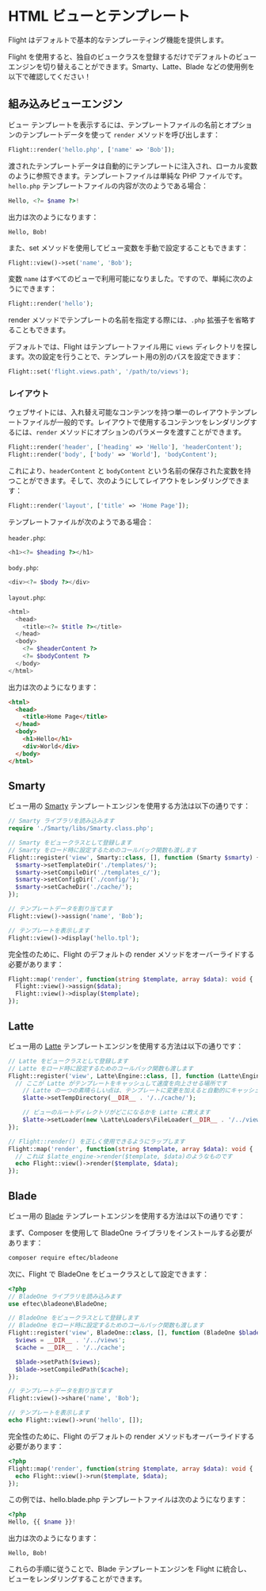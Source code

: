# HTML ビューとテンプレート

Flight はデフォルトで基本的なテンプレーティング機能を提供します。

Flight を使用すると、独自のビュークラスを登録するだけでデフォルトのビューエンジンを切り替えることができます。Smarty、Latte、Blade などの使用例を以下で確認してください！

## 組み込みビューエンジン

ビュー テンプレートを表示するには、テンプレートファイルの名前とオプションのテンプレートデータを使って `render` メソッドを呼び出します：

```php
Flight::render('hello.php', ['name' => 'Bob']);
```

渡されたテンプレートデータは自動的にテンプレートに注入され、ローカル変数のように参照できます。テンプレートファイルは単純な PHP ファイルです。`hello.php` テンプレートファイルの内容が次のようである場合：

```php
Hello, <?= $name ?>!
```

出力は次のようになります：

```text
Hello, Bob!
```

また、set メソッドを使用してビュー変数を手動で設定することもできます：

```php
Flight::view()->set('name', 'Bob');
```

変数 `name` はすべてのビューで利用可能になりました。ですので、単純に次のようにできます：

```php
Flight::render('hello');
```

render メソッドでテンプレートの名前を指定する際には、`.php` 拡張子を省略することもできます。

デフォルトでは、Flight はテンプレートファイル用に `views` ディレクトリを探します。次の設定を行うことで、テンプレート用の別のパスを設定できます：

```php
Flight::set('flight.views.path', '/path/to/views');
```

### レイアウト

ウェブサイトには、入れ替え可能なコンテンツを持つ単一のレイアウトテンプレートファイルが一般的です。レイアウトで使用するコンテンツをレンダリングするには、`render` メソッドにオプションのパラメータを渡すことができます。

```php
Flight::render('header', ['heading' => 'Hello'], 'headerContent');
Flight::render('body', ['body' => 'World'], 'bodyContent');
```

これにより、`headerContent` と `bodyContent` という名前の保存された変数を持つことができます。そして、次のようにしてレイアウトをレンダリングできます：

```php
Flight::render('layout', ['title' => 'Home Page']);
```

テンプレートファイルが次のようである場合：

`header.php`:

```php
<h1><?= $heading ?></h1>
```

`body.php`:

```php
<div><?= $body ?></div>
```

`layout.php`:

```php
<html>
  <head>
    <title><?= $title ?></title>
  </head>
  <body>
    <?= $headerContent ?>
    <?= $bodyContent ?>
  </body>
</html>
```

出力は次のようになります：
```html
<html>
  <head>
    <title>Home Page</title>
  </head>
  <body>
    <h1>Hello</h1>
    <div>World</div>
  </body>
</html>
```

## Smarty

ビュー用の [Smarty](http://www.smarty.net/) テンプレートエンジンを使用する方法は以下の通りです：

```php
// Smarty ライブラリを読み込みます
require './Smarty/libs/Smarty.class.php';

// Smarty をビュークラスとして登録します
// Smarty をロード時に設定するためのコールバック関数も渡します
Flight::register('view', Smarty::class, [], function (Smarty $smarty) {
  $smarty->setTemplateDir('./templates/');
  $smarty->setCompileDir('./templates_c/');
  $smarty->setConfigDir('./config/');
  $smarty->setCacheDir('./cache/');
});

// テンプレートデータを割り当てます
Flight::view()->assign('name', 'Bob');

// テンプレートを表示します
Flight::view()->display('hello.tpl');
```

完全性のために、Flight のデフォルトの render メソッドをオーバーライドする必要があります：

```php
Flight::map('render', function(string $template, array $data): void {
  Flight::view()->assign($data);
  Flight::view()->display($template);
});
```

## Latte

ビュー用の [Latte](https://latte.nette.org/) テンプレートエンジンを使用する方法は以下の通りです：

```php
// Latte をビュークラスとして登録します
// Latte をロード時に設定するためのコールバック関数も渡します
Flight::register('view', Latte\Engine::class, [], function (Latte\Engine $latte) {
  // ここが Latte がテンプレートをキャッシュして速度を向上させる場所です
	// Latte の一つの素晴らしい点は、テンプレートに変更を加えると自動的にキャッシュを更新することです！
	$latte->setTempDirectory(__DIR__ . '/../cache/');

	// ビューのルートディレクトリがどこになるかを Latte に教えます
	$latte->setLoader(new \Latte\Loaders\FileLoader(__DIR__ . '/../views/'));
});

// Flight::render() を正しく使用できるようにラップします
Flight::map('render', function(string $template, array $data): void {
  // これは $latte_engine->render($template, $data)のようなものです
  echo Flight::view()->render($template, $data);
});
```

## Blade

ビュー用の [Blade](https://laravel.com/docs/8.x/blade) テンプレートエンジンを使用する方法は以下の通りです：

まず、Composer を使用して BladeOne ライブラリをインストールする必要があります：

```bash
composer require eftec/bladeone
```

次に、Flight で BladeOne をビュークラスとして設定できます：

```php
<?php
// BladeOne ライブラリを読み込みます
use eftec\bladeone\BladeOne;

// BladeOne をビュークラスとして登録します
// BladeOne をロード時に設定するためのコールバック関数も渡します
Flight::register('view', BladeOne::class, [], function (BladeOne $blade) {
  $views = __DIR__ . '/../views';
  $cache = __DIR__ . '/../cache';

  $blade->setPath($views);
  $blade->setCompiledPath($cache);
});

// テンプレートデータを割り当てます
Flight::view()->share('name', 'Bob');

// テンプレートを表示します
echo Flight::view()->run('hello', []);
```

完全性のために、Flight のデフォルトの render メソッドもオーバーライドする必要があります：

```php
<?php
Flight::map('render', function(string $template, array $data): void {
  echo Flight::view()->run($template, $data);
});
```

この例では、hello.blade.php テンプレートファイルは次のようになります：

```php
<?php
Hello, {{ $name }}!
```

出力は次のようになります：

```
Hello, Bob!
```

これらの手順に従うことで、Blade テンプレートエンジンを Flight に統合し、ビューをレンダリングすることができます。